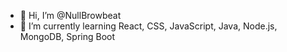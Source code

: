 - 👋 Hi, I’m @NullBrowbeat
- 🌱 I’m currently learning React, CSS, JavaScript, Java, Node.js, MongoDB, Spring Boot

<!---
NullBrowbeat/NullBrowbeat is a ✨ special ✨ repository because its `README.md` (this file) appears on your GitHub profile.
You can click the Preview link to take a look at your changes.
--->

